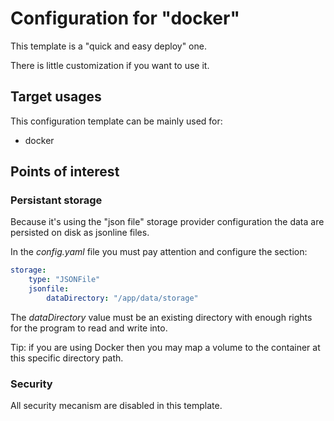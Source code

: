 # Configuration for "docker"

This template is a "quick and easy deploy" one.

There is little customization if you want to use it.


## Target usages

This configuration template can be mainly used for:

- docker


## Points of interest

### Persistant storage

Because it's using the "json file" storage provider configuration the data are persisted on disk as jsonline files.

In the *config.yaml* file you must pay attention and configure the section:

```yaml
storage:
    type: "JSONFile"
    jsonfile:
        dataDirectory: "/app/data/storage"
```

The *dataDirectory* value must be an existing directory with enough rights for the program to read and write into.

Tip: if you are using Docker then you may map a volume to the container at this specific directory path.


### Security

All security mecanism are disabled in this template.
